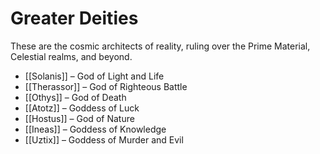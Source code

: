 # Greater Deities

These are the cosmic architects of reality, ruling over the Prime Material, Celestial realms, and beyond.

- [[Solanis]] – God of Light and Life  
- [[Therassor]] – God of Righteous Battle  
- [[Othys]] – God of Death  
- [[Atotz]] – Goddess of Luck  
- [[Hostus]] – God of Nature  
- [[Ineas]] – Goddess of Knowledge  
- [[Uztix]] – Goddess of Murder and Evil




